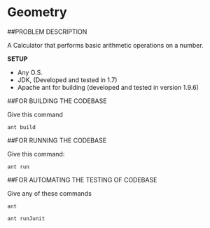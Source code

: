 # Geometry

##PROBLEM DESCRIPTION

A Calculator that performs basic arithmetic operations on a number.

**SETUP**

- Any O.S.
- JDK, (Developed and tested in 1.7)
- Apache ant for building (developed and tested in version 1.9.6)

##FOR BUILDING THE CODEBASE

Give this command

````
ant build

````

##FOR RUNNING THE CODEBASE

Give this command:

````
ant run

````

##FOR AUTOMATING THE TESTING OF CODEBASE

Give any of these commands

````
ant

````

````
ant runJunit

````
